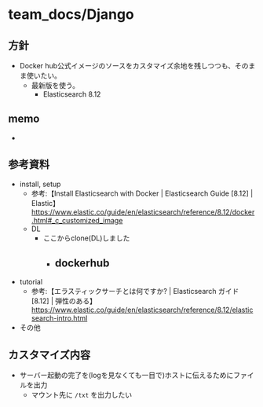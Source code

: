 # team_docs/Django

## 方針

- Docker hub公式イメージのソースをカスタマイズ余地を残しつつも、そのまま使いたい。
  - 最新版を使う。
    - Elasticsearch 8.12

## memo

-  

## 参考資料

- install, setup
  - 参考:【Install Elasticsearch with Docker | Elasticsearch Guide [8.12] | Elastic】 https://www.elastic.co/guide/en/elasticsearch/reference/8.12/docker.html#_c_customized_image
  - DL  
    - ここからclone(DL)しました  
      - dockerhub  
        -   
- tutorial
  - 参考:【エラスティックサーチとは何ですか? | Elasticsearch ガイド [8.12] | 弾性のある】 https://www.elastic.co/guide/en/elasticsearch/reference/8.12/elasticsearch-intro.html  
- その他

## カスタマイズ内容

- サーバー起動の完了を(logを見なくても一目で)ホストに伝えるためにファイルを出力
  - マウント先に `/txt` を出力したい